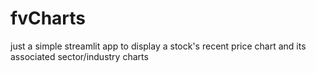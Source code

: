 # fvCharts
just a simple streamlit app to display a stock's recent price chart and its associated sector/industry charts
